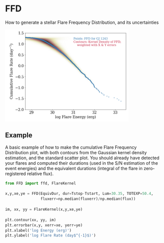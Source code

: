 # FFD
How to generate a stellar Flare Frequency Distribution, and its uncertainties

<img src="https://github.com/jradavenport/FFD/blob/master/ffd.png" alt="ffd package example" width="400"/>


## Example

A basic example of how to make the cumulative Flare Frequency Distribution plot, with both contours from the Gaussian kernel density estimation, and the standard scatter plot. You should already have detected your flares and computed their durations (used in the S/N estimation of the event energies) and the equivalent durations (integral of the flare in zero-registered relative flux).


````python
from FFD import ffd, FlareKernel

x,y,xe,ye = FFD(EquivDur, dur=Tstop-Tstart, Lum=30.35, TOTEXP=50.4,
                fluxerr=np.median(fluxerr)/np.median(flux))

im, xx, yy = FlareKernel(x,y,xe,ye)

plt.contour(xx, yy, im)
plt.errorbar(x,y, xerr=xe, yerr=ye)
plt.xlabel('log Energy (erg)')
plt.ylabel('log Flare Rate (day$^{-1}$)')
````
